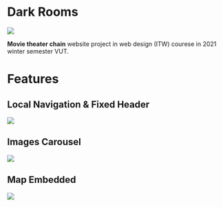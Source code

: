 # Dark Rooms
![](https://i.imgur.com/O56wOE8.jpg)

**Movie theater chain** website project in web design (ITW) courese in 2021 winter semester VUT.

# Features
## Local Navigation & Fixed Header
![](https://i.imgur.com/Bg71Ib7.gif)

## Images Carousel
![](https://i.imgur.com/a95MliE.gif)

## Map Embedded

![](https://i.imgur.com/YelKQeF.gif)
